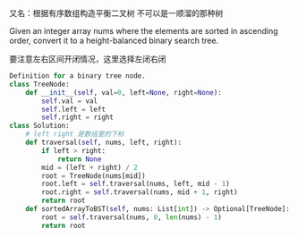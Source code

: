 又名：根据有序数组构造平衡二叉树
不可以是一顺溜的那种树

Given an integer array nums where the elements are sorted in ascending order, convert it to a 
height-balanced binary search tree.

要注意左右区间开闭情况，这里选择左闭右闭

```python
Definition for a binary tree node.
class TreeNode:
    def __init__(self, val=0, left=None, right=None):
        self.val = val
        self.left = left
        self.right = right
class Solution:
    # left right 是数组里的下标
    def traversal(self, nums, left, right):
        if left > right:
            return None
        mid = (left + right) / 2
        root = TreeNode(nums[mid])
        root.left = self.traversal(nums, left, mid - 1)
        root.right = self.traversal(nums, mid + 1, right)
        return root
    def sortedArrayToBST(self, nums: List[int]) -> Optional[TreeNode]:
        root = self.traversal(nums, 0, len(nums) - 1)
        return root
```